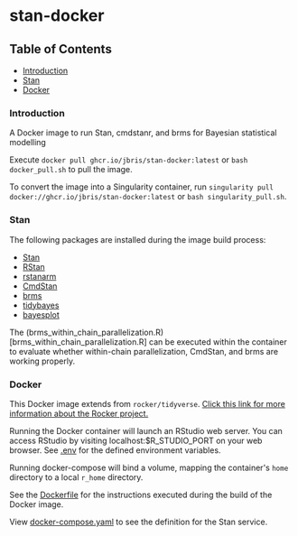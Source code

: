 # stan-docker

## Table of Contents  

* [Introduction](#introduction) 
* [Stan](#stan) 
* [Docker](#docker) 

### Introduction

A Docker image to run Stan, cmdstanr, and brms for Bayesian statistical modelling

Execute `docker pull ghcr.io/jbris/stan-docker:latest` or `bash docker_pull.sh` to pull the image.

To convert the image into a Singularity container, run `singularity pull docker://ghcr.io/jbris/stan-docker:latest` or `bash singularity_pull.sh`.

### Stan

The following packages are installed during the image build process:

* [Stan](https://mc-stan.org/)
* [RStan](https://mc-stan.org/users/interfaces/rstan)
* [rstanarm](https://mc-stan.org/rstanarm/)
* [CmdStan](https://mc-stan.org/users/interfaces/cmdstan)
* [brms](https://paul-buerkner.github.io/brms/)
* [tidybayes](https://mjskay.github.io/tidybayes/)
* [bayesplot](https://mc-stan.org/bayesplot/)

The (brms_within_chain_parallelization.R)[brms_within_chain_parallelization.R] can be executed within the container to evaluate whether within-chain parallelization, CmdStan, and brms are working properly.

### Docker

This Docker image extends from `rocker/tidyverse`. [Click this link for more information about the Rocker project.](https://rocker-project.org/images/)

Running the Docker container will launch an RStudio web server. You can access RStudio by visiting localhost:$R_STUDIO_PORT on your web browser. See [.env](.env) for the defined environment variables.

Running docker-compose will bind a volume, mapping the container's `home` directory to a local `r_home` directory.

See the [Dockerfile](Dockerfile) for the instructions executed during the build of the Docker image. 

View [docker-compose.yaml](docker-compose.yaml) to see the definition for the Stan service.


